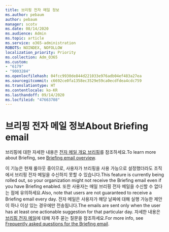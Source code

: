 ```yaml
---
title: 브리핑 전자 메일 정보
ms.author: pebaum
author: pebaum
manager: scotv
ms.date: 08/14/2020
ms.audience: Admin
ms.topic: article
ms.service: o365-administration
ROBOTS: NOINDEX, NOFOLLOW
localization_priority: Priority
ms.collection: Adm_O365
ms.custom:
- "6179"
- "9003284"
ms.openlocfilehash: 04fcc9930de844d221033e976adb04ef483a27ea
ms.sourcegitcommit: c6692ce0fa1358ec3529e59ca0ecdfdea4cdc759
ms.translationtype: HT
ms.contentlocale: ko-KR
ms.lasthandoff: 09/14/2020
ms.locfileid: "47663708"
---
```

# <a name="about-briefing-email"></a><span data-ttu-id="b0245-102">브리핑 전자 메일 정보</span><span class="sxs-lookup"><span data-stu-id="b0245-102">About Briefing email</span></span>

<span data-ttu-id="b0245-103">브리핑에 대한 자세한 내용은 [전자 메일 개요 브리핑](https://docs.microsoft.com/briefing/be-overview)를 참조하세요.</span><span class="sxs-lookup"><span data-stu-id="b0245-103">To learn more about Briefing, see [Briefing email overview](https://docs.microsoft.com/briefing/be-overview).</span></span>  

<span data-ttu-id="b0245-104">이 기능은 현재 롤아웃 중이므로, 사용자가 브리핑을 사용 가능으로 설정했더라도 조직에서 브리핑 전자 메일을 수신하지 못할 수 있습니다.</span><span class="sxs-lookup"><span data-stu-id="b0245-104">This feature is currently being rolled out, so your organization might not receive the Briefing email even if you have Briefing enabled.</span></span> <span data-ttu-id="b0245-105">또한 사용자는 매일 브리핑 전자 메일을 수신할 수 없다는 점에 유의하세요.</span><span class="sxs-lookup"><span data-stu-id="b0245-105">Also, note that users are not guaranteed to receive a Briefing email every day.</span></span> <span data-ttu-id="b0245-106">전자 메일은 사용자가 해당 날짜에 대해 실행 가능한 제안이 하나 이상 있는 경우에만 전송됩니다.</span><span class="sxs-lookup"><span data-stu-id="b0245-106">The emails are sent only when the user has at least one actionable suggestion for that particular day.</span></span> <span data-ttu-id="b0245-107">자세한 내용은 [브리핑 전자 메일](https://docs.microsoft.com/briefing/be-faqs)에 대해 자주 묻는 질문을 참조하세요.</span><span class="sxs-lookup"><span data-stu-id="b0245-107">For more info, see [Frequently asked questions for the Briefing email](https://docs.microsoft.com/briefing/be-faqs).</span></span>